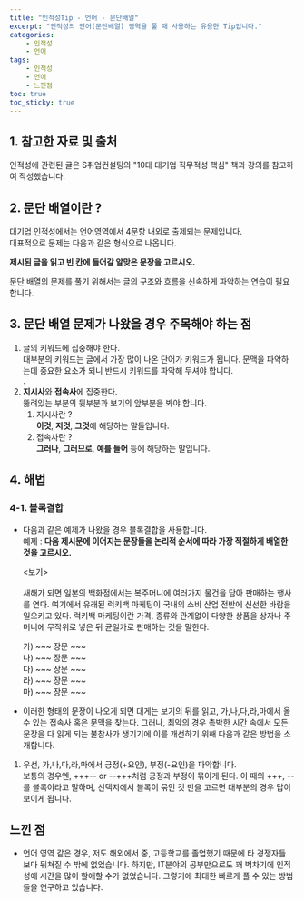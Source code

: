 ```yaml
---
title: "인적성Tip - 언어 - 문단배열"
excerpt: "인적성의 언어(문단배열) 영역을 풀 때 사용하는 유용한 Tip입니다."
categories:
    - 인적성
    - 언어
tags:
    - 인적성
    - 언어
    - 느낀점
toc: true
toc_sticky: true
---
```


## 1. 참고한 자료 및 출처
인적성에 관련된 글은 S취업컨설팅의 "10대 대기업 직무적성 핵심" 책과 강의를 참고하여 작성했습니다. <br/>

## 2. 문단 배열이란 ?

 대기업 인적성에서는 언어영역에서 4문항 내외로 출제되는 문제입니다.<br/>
 대표적으로 문제는 다음과 같은 형식으로 나옵니다.<br/>
 
 **제시된 글을 읽고 빈 칸에 들어갈 알맞은 문장을 고르시오.**

 문단 배열의 문제를 풀기 위해서는 글의 구조와 흐름을 신속하게 파악하는 연습이 필요합니다.<br/>

 ## 3. 문단 배열 문제가 나왔을 경우 주목해야 하는 점
1. 글의 키워드에 집중해야 한다.<br/>
    대부분의 키워드는 글에서 가장 많이 나온 단어가 키워드가 됩니다. 문맥을 파악하는데 중요한 요소가 되니 반드시 키워드를 파악해 두셔야 합니다.<br/>
.
2. **지시사**와 **접속사**에 집중한다. <br/>
뚫려있는 부분의 뒷부분과 보기의 앞부분을 봐야 합니다. <br/>
    1. 지시사란 ? <br/>
    **이것**, **저것**, **그것**에 해당하는 말들입니다.
    2. 접속사란 ? <br/>
    **그러나**, **그러므로**, **예를 들어** 등에 해당하는 말입니다.<br/>

## 4. 해법
### 4-1. 블록결합
* 다음과 같은 예제가 나왔을 경우 블록결합을 사용합니다.<br/>
예제 : **다음 제시문에 이어지는 문장들을 논리적 순서에 따라 가장 적절하게 배열한 것을 고르시오.**
    
    <보기><br/>  
    새해가 되면 일본의 백화점에서는 복주머니에 여러가지 물건을 담아 판매하는 행사를 연다. 여기에서 유래된 럭키백 마케팅이 국내의 소비 산업 전반에 신선한 바람을 일으키고 있다. 럭키백 마케팅이란 가격, 종류와 관계없이 다양한 상품을 상자나 주머니에 무작위로 넣은 뒤 균일가로 판매하는 것을 말한다.  <br/>

    가) ~~~ 장문 ~~~  <br/>
    나) ~~~ 장문 ~~~  <br/>
    다) ~~~ 장문 ~~~  <br/>
    라) ~~~ 장문 ~~~  <br/>
    마) ~~~ 장문 ~~~  <br/>

* 이러한 형태의 문장이 나오게 되면 대게는 보기의 뒤를 읽고, 가,나,다,라,마에서 올 수 있는 접속사 혹은 문맥을 찾는다. 그러나, 최악의 경우 촉박한 시간 속에서 모든 문장을 다 읽게 되는 불참사가 생기기에 이를 개선하기 위해 다음과 같은 방법을 소개합니다.<br/>

1. 우선, 가,나,다,라,마에서 긍정(+요인), 부정(-요인)을 파악합니다.<br/>
보통의 경우엔, +++-- or --+++처럼 긍정과 부정이 묶이게 된다. 이 때의 +++, --를 블록이라고 말하며, 선택지에서 블록이 묶인 것 만을 고르면 대부분의 경우 답이 보이게 됩니다. <br/>

## 느낀 점
* 언어 영역 같은 경우, 저도 해외에서 중, 고등학교를 졸업했기 때문에 타 경쟁자들 보다 뒤쳐질 수 밖에 없었습니다. 하지만, IT분야의 공부만으로도 꽤 벅차기에 인적성에 시간을 많이 할애할 수가 없었습니다. 그렇기에 최대한 빠르게 풀 수 있는 방법들을 연구하고 있습니다.